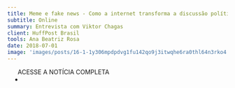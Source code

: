 ```yaml
---
title: Meme e fake news - Como a internet transforma a discussão política
subtitle: Online
summary: Entrevista com Viktor Chagas
client: HuffPost Brasil
tools: Ana Beatriz Rosa
date: 2018-07-01
image: 'images/posts/16-1-1y306mpdpdvg1fu142qo9j3itwqhe6ra0thl64n3rko4.png'
---
```




<div class="post__share"><ul class="share__list list-reset">ACESSE A NOTÍCIA COMPLETA<li class="share__item" style="margin-left: 10px"><a class="share__link share__facebook" style="background: #fa5657" href="https://www.huffpostbrasil.com/2018/08/02/meme-e-fake-news-como-a-internet-transforma-a-discussao-politica_a_23491045/" 
onclick=window.open(this.href, 'pop-up', 'left=20,top=20,width=500,height=500,toolbar=1,resizable=0'); return false;" title="Link" rel="nofollow"><i class="fa-solid fa-link"></i></a></li></ul></div>
<!-- <div class="gallery-box"><div class="gallery"><img src="/clipping/images/example-1.jpg" loading="lazy" alt="Project"><img src="/clipping/images/example-2.jpg" loading="lazy" alt="Project"></div><em>Gallery / <a href="https://www.freepik.com/" target="_blank">Freepic</a></em></div> -->
